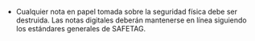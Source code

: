 
* Cualquier nota en papel tomada sobre la seguridad física debe ser destruida. Las notas digitales deberán mantenerse en línea siguiendo los estándares generales de SAFETAG.

